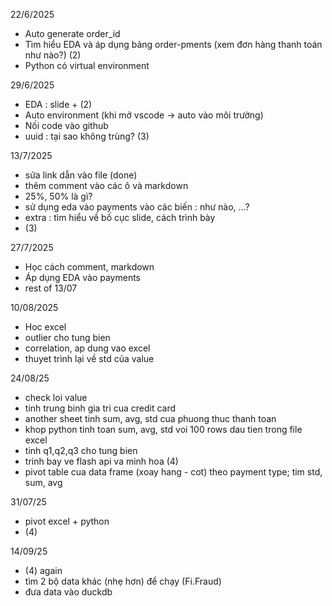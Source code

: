 22/6/2025
- Auto generate order_id
- Tìm hiểu EDA và áp dụng bảng order-pments (xem đơn hàng thanh toán như nào?) (2)
- Python có virtual environment
   
29/6/2025
- EDA : slide + (2)
- Auto environment (khi mở vscode -> auto vào môi trường)
- Nối code vào github
- uuid : tại sao không trùng? (3)

13/7/2025
- sửa link dẫn vào file (done)
- thêm comment vào các ô và markdown
- 25%, 50% là gì? 
- sử dụng eda vào payments vào các biến : như nào, ...?
- extra : tìm hiểu về bố cục slide, cách trình bày
- (3)

27/7/2025
- Học cách comment, markdown
- Áp dụng EDA vào payments
- rest of 13/07

10/08/2025
- Hoc excel
- outlier cho tung bien
- correlation, ap dung vao excel
- thuyet trình lại về std của value

24/08/25
- check loi value
- tinh trung binh gia tri cua credit card
- another sheet tinh sum, avg, std cua phuong thuc thanh toan
- khop python tinh toan sum, avg, std voi 100 rows dau tien trong file excel
- tinh q1,q2,q3 cho tung bien
- trinh bay ve flash api va minh hoa (4)
- pivot table cua data frame (xoay hang - cot) theo payment type; tim std, sum, avg

31/07/25
- pivot excel + python
- (4)


14/09/25
- (4) again
- tìm 2 bộ data khác (nhẹ hơn) để chạy (Fi.Fraud)
- đưa data vào duckdb

  
